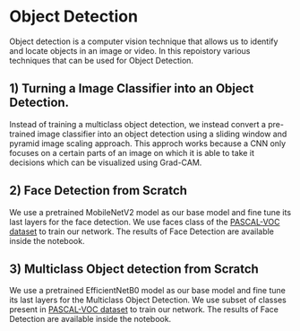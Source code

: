# Object Detection 
 
 Object detection is a computer vision technique that allows us to identify and locate objects in an image or video. In this repoistory various techniques that can be used for Object Detection.</br>
 
 ## 1) Turning a Image Classifier into an Object Detection.
 
 Instead of training a multiclass object detection, we instead convert a pre-trained image classifier into an object detection using a sliding window and pyramid image scaling approach. This approch works because a CNN only focuses on a certain parts of an image on which it is able to take it decisions which can be visualized using Grad-CAM.
 
 ## 2) Face Detection from Scratch
 
 We use a pretrained MobileNetV2 model as our base model and fine tune its last layers for the face detection. We use faces class of the [PASCAL-VOC dataset](http://host.robots.ox.ac.uk/pascal/VOC/) to train our network. The results of Face Detection are available inside the notebook.
 
 ## 3) Multiclass Object detection from Scratch
 We use a pretrained EfficientNetB0 model as our base model and fine tune its last layers for the Multiclass Object Detection. We use subset of classes present in [PASCAL-VOC dataset](http://host.robots.ox.ac.uk/pascal/VOC/) to train our network. The results of Face Detection are available inside the notebook.
 
